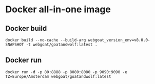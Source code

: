 # Docker all-in-one image

## Docker build

	docker build --no-cache --build-arg webgoat_version_env=v8.0.0-SNAPSHOT -t webgoat/goatandwolf:latest .
	
## Docker run
	
	docker run -d -p 80:8888 -p 8080:8080 -p 9090:9090 -e TZ=Europe/Amsterdam webgoat/goatandwolf:latest